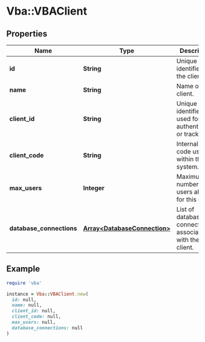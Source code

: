 # Vba::VBAClient

## Properties

| Name | Type | Description | Notes |
| ---- | ---- | ----------- | ----- |
| **id** | **String** | Unique identifier for the client. | [optional] |
| **name** | **String** | Name of the client. | [optional] |
| **client_id** | **String** | Unique client identifier used for authentication or tracking. | [optional] |
| **client_code** | **String** | Internal client code used within the system. | [optional] |
| **max_users** | **Integer** | Maximum number of users allowed for this client. | [optional] |
| **database_connections** | [**Array&lt;DatabaseConnection&gt;**](DatabaseConnection.md) | List of database connections associated with the client. | [optional] |

## Example

```ruby
require 'vba'

instance = Vba::VBAClient.new(
  id: null,
  name: null,
  client_id: null,
  client_code: null,
  max_users: null,
  database_connections: null
)
```

